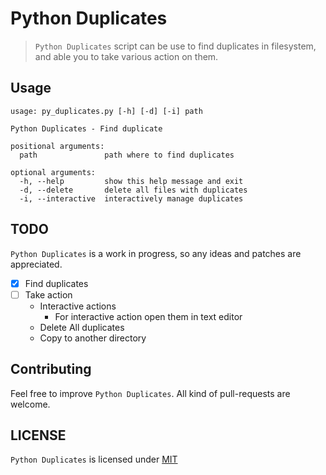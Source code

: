 # Python Duplicates

> `Python Duplicates` script can be use to find duplicates in filesystem, and
> able you to take various action on them.

Usage
-----

```
usage: py_duplicates.py [-h] [-d] [-i] path

Python Duplicates - Find duplicate

positional arguments:
  path               path where to find duplicates

optional arguments:
  -h, --help         show this help message and exit
  -d, --delete       delete all files with duplicates
  -i, --interactive  interactively manage duplicates
```

TODO
----

`Python Duplicates` is a work in progress, so any ideas and patches are appreciated.

* [x] Find duplicates
* [ ] Take action
    * Interactive actions
        * For interactive action open them in text editor
    * Delete All duplicates
    * Copy to another directory

Contributing
------------

Feel free to improve `Python Duplicates`. All kind of pull-requests are welcome.

LICENSE
------

`Python Duplicates` is licensed under
[MIT](https://github.com/nagracks/py_duplicates/blob/master/LICENSE)
